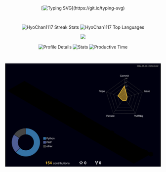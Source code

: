 <div align="center">
<br><br><br>

<!-- Don't just fork or copy it. Star it, please 🥺  -->

[![Typing SVG](https://readme-typing-svg.demolab.com?font=Permanent+Marker&size=47&duration=3500&pause=5000&color=72C843&vCenter=true&width=500&height=60&lines=Hi%F0%9F%91%8B%F0%9F%98%8A%2C+I'm+HyoChan!)](https://git.io/typing-svg)

<br>

<p align="center">
  <img height="180em" src="https://github-readme-streak-stats.herokuapp.com/?user=HyoChan1117&theme=tokyonight" alt="HyoChan1117 Streak Stats" />
  <img height="180em" src="https://github-readme-stats.vercel.app/api/top-langs/?username=HyoChan1117&layout=compact&theme=tokyonight" alt="HyoChan1117 Top Languages" />
</p>
<img height="180em" src="https://github-readme-stats.vercel.app/api?username=HyoChan1117&show_icons=true&theme=tokyonight" />

![Profile Details](http://github-profile-summary-cards.vercel.app/api/cards/profile-details?username=HyoChan1117&theme=gruvbox)
![Stats](http://github-profile-summary-cards.vercel.app/api/cards/stats?username=HyoChan1117&theme=gruvbox)
![Productive Time](http://github-profile-summary-cards.vercel.app/api/cards/productive-time?username=HyoChan1117&theme=gruvbox&utcOffset=9)

<br>

![](./profile-3d-contrib/profile-night-rainbow.svg)
